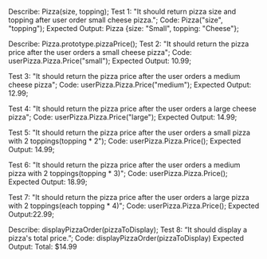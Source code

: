Describe: Pizza(size, topping);
Test 1: "It should return pizza size and topping after user order small cheese pizza.";
Code: Pizza("size", "topping");
Expected Output: Pizza {size: "Small", topping: "Cheese"};

Describe: Pizza.prototype.pizzaPrice();
Test 2: "It should return the pizza price after the user orders a small cheese pizza";
Code: userPizza.Pizza.Price("small");
Expected Output: 10.99;

Test 3: "It should return the pizza price after the user orders a medium cheese pizza";
Code: userPizza.Pizza.Price("medium");
Expected Output: 12.99;

Test 4: "It should return the pizza price after the user orders a large cheese pizza";
Code: userPizza.Pizza.Price("large");
Expected Output: 14.99;

Test 5: "It should return the pizza price after the user orders a small pizza with 2 toppings(topping * 2");
Code: userPizza.Pizza.Price();
Expected Output: 14.99;

Test 6: "It should return the pizza price after the user orders a medium pizza with 2 toppings(topping * 3)";
Code: userPizza.Pizza.Price();
Expected Output: 18.99;
 
Test 7: "It should return the pizza price after the user orders a large pizza with 2 toppings(each topping * 4)";
Code: userPizza.Pizza.Price();
Expected Output:22.99;

Describe: displayPizzaOrder(pizzaToDisplay);
Test 8: “It should display a pizza's total price.”; 
Code: displayPizzaOrder(pizzaToDisplay)
Expected Output: Total: $14.99
